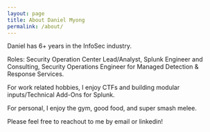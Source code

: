 ```yaml
---
layout: page
title: About Daniel Myong
permalink: /about/
---
```


Daniel has 6+ years in the InfoSec industry. 

Roles: Security Operation Center Lead/Analyst, Splunk Engineer and Consulting, Security Operations Engineer for Managed Detection & Response Services. 

For work related hobbies, I enjoy CTFs and building modular inputs/Technical Add-Ons for Splunk.

For personal, I enjoy the gym, good food, and super smash melee.

Please feel free to reachout to me by email or linkedin!
